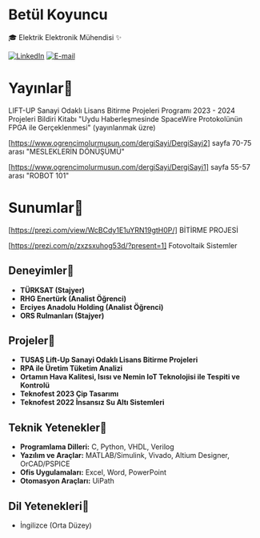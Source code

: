 # Betül Koyuncu

🎓 Elektrik Elektronik Mühendisi ✨

[![LinkedIn](https://img.shields.io/badge/LinkedIn-0077B5?style=for-the-badge&logo=linkedin&logoColor=white)](https://www.linkedin.com/in/betul-koyuncu)
[![E-mail](https://img.shields.io/badge/-Email-000?style=for-the-badge&logo=microsoft-outlook&logoColor=007BFF)](mailto:betulkoyuncu@outlook.de)

# Yayınlar💫
LIFT-UP Sanayi Odaklı Lisans Bitirme Projeleri Programı 2023 - 2024 Projeleri Bildiri Kitabı "Uydu Haberleşmesinde SpaceWire Protokolünün FPGA ile Gerçeklenmesi" (yayınlanmak üzre) 

[https://www.ogrencimolurmusun.com/dergiSayi/DergiSayi2] sayfa 70-75 arası "MESLEKLERİN DÖNÜŞÜMÜ" 

[https://www.ogrencimolurmusun.com/dergiSayi/DergiSayi1] sayfa 55-57 arası "ROBOT 101"
# Sunumlar💫
[https://prezi.com/view/WcBCdy1E1uYRN19gtH0P/] BİTİRME PROJESİ

[https://prezi.com/p/zxzsxuhog53d/?present=1] Fotovoltaik Sistemler

## Deneyimler💫

*   **TÜRKSAT (Stajyer)** 
*   **RHG Enertürk (Analist Öğrenci)** 
*   **Erciyes Anadolu Holding (Analist Öğrenci)**
*   **ORS Rulmanları (Stajyer)** 

## Projeler💫

*   **TUSAŞ Lift-Up Sanayi Odaklı Lisans Bitirme Projeleri** 
*   **RPA ile Üretim Tüketim Analizi**
*   **Ortamın Hava Kalitesi, Isısı ve Nemin IoT Teknolojisi ile Tespiti ve Kontrolü**
*   **Teknofest 2023 Çip Tasarımı** 
*   **Teknofest 2022 İnsansız Su Altı Sistemleri**
  
## Teknik Yetenekler💫

*   **Programlama Dilleri:** C, Python, VHDL, Verilog
*   **Yazılım ve Araçlar:** MATLAB/Simulink, Vivado, Altium Designer, OrCAD/PSPICE
*   **Ofis Uygulamaları:** Excel, Word, PowerPoint
*   **Otomasyon Araçları:** UiPath

## Dil Yetenekleri💫

*   İngilizce (Orta Düzey)
